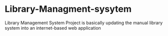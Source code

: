 # Library-Managment-sysytem
Library Management System Project is basically updating the manual library system into an internet-based web application
